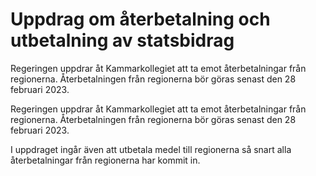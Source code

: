 # Uppdrag om återbetalning och utbetalning av statsbidrag

Regeringen uppdrar åt Kammarkollegiet att ta emot återbetalningar från regionerna. Återbetalningen från regionerna bör göras senast den 28 februari 2023.

Regeringen uppdrar åt Kammarkollegiet att ta emot återbetalningar från regionerna. Återbetalningen från regionerna bör göras senast den 28 februari 2023.

I uppdraget ingår även att utbetala medel till regionerna så snart alla återbetalningar från regionerna har kommit in.
